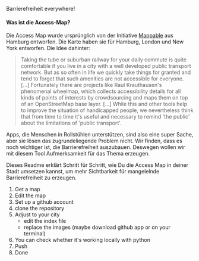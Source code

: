 Barrierefreiheit everywhere! 

<h4>Was ist die Access-Map?</h4>

Die Access Map wurde ursprünglich von der Initiative <a href="http://mappable.info">Mappable</a> aus Hamburg entworfen. Die Karte haben sie für Hamburg, London und New York entworfen. Die Idee dahinter:

<blockquote>Taking the tube or suburban railway for your daily commute is quite comfortable if you live in a city with a well developed public transport network. But as so often in life we quickly take things for granted and tend to forget that such amenities are not accessible for everyone. [...] Fortunately there are projects like Raul Krauthausen's phenomenal wheelmap, which collects accessibility details for all kinds of points of interests by crowdsourcing and maps them on top of an OpenStreetMap base layer. [...] While this and other tools help to improve the situation of handicapped people, we nevertheless think that from time to time it's useful and necessary to remind 'the public' about the limitations of 'public transport'.</blockquote>

<p>Apps, die Menschen in Rollstühlen unterstützen, sind also eine super Sache, aber sie lösen das zugrundeliegende Problem nicht. Wir finden, dass es noch wichtiger ist, die Barrierefreiheit auszubauen. Deswegen wollen wir mit diesem Tool Aufmerksamkeit für das Thema erzeugen.<p>

<p>Dieses Readme erklärt Schritt für Schritt, wie Du die Access Map in deiner Stadt umsetzen kannst, um mehr Sichtbarkeit für mangelelnde Barrierefreiheit zu erzeugen.</p>



1. Get a map
2. Edit the map 
3. Set up a github account 
4. clone the repository 
5. Adjust to your city 
	- edit the index file 
	- replace the images (maybe download github app or on your terminal)
6. You can check whether it's working locally with python 
7. Push
8. Done 